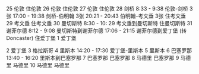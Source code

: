 25 伦敦
住伦敦
26 伦敦
住伦敦
27 伦敦
住伦敦
28 剑桥
8:33 - 9:38 伦敦-剑桥 3张
17:00 - 19:38 剑桥-伯明翰 3张
20:21 - 20:43 伯明翰-考文垂 3张
住考文垂
29 考文垂
住考文垂
30 曼切斯特
8:30 - 10: 29 考文垂到曼切斯特 
住曼切斯特
31 谢菲尔德
8:12 - 9:08 曼切斯特到谢菲尔德
17:06 - 21:15 谢菲尔德到爱丁堡 (转Doncaster)
住爱丁堡
1 爱丁堡

2 爱丁堡
3 格拉斯哥
4 里斯本
14:20 - 17:30 爱丁堡-里斯本
5 里斯本
6 巴塞罗那
13:40 - 16:20 里斯本到巴塞罗那
7 巴塞罗那 巴塞罗那
8 马德里 巴塞罗那
9 马德里 马德里
10 马德里 马德里